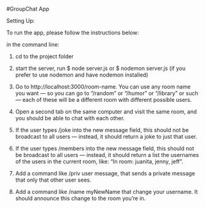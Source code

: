 #GroupChat App

Setting Up:

To run the app, please follow the instructions below:

in the command line:

1. cd to the project folder

2. start the server, run
    $ node server.js
    or 
    $ nodemon server.js (if you prefer to use nodemon and have nodemon installed)    

3.  Go to http://localhost:3000/room-name. You can use any room name you want — so you can go to “/random” or “/humor” or “/library” or such — each of these will be a different room with different possible users.

4. Open a second tab on the same computer and visit the same room, and you should be able to chat with each other. 

5. If the user types /joke into the new message field, this should not be broadcast to all users — instead, it should return a joke to just that user. 

6. If the user types /members into the new message field, this should not be broadcast to all users — instead, it should return a list the usernames of the users in the current room, like: “In room: juanita, jenny, jeff”.

7. Add a command like /priv user message,  that sends a private message that only that other user sees.

8. Add a command like /name myNewName that change your username. It should announce this change to the room you’re in.
